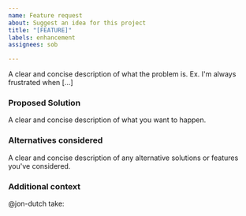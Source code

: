 ```yaml
---
name: Feature request
about: Suggest an idea for this project
title: "[FEATURE]"
labels: enhancement
assignees: sob

---
```


A clear and concise description of what the problem is. Ex. I'm always frustrated when [...]

### Proposed Solution
A clear and concise description of what you want to happen.

### Alternatives considered
A clear and concise description of any alternative solutions or features you've considered.

### Additional context

@jon-dutch take:
>
